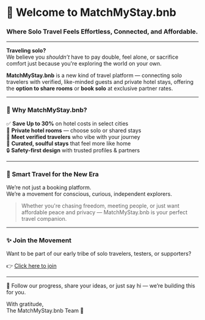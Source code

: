 # 🧳 Welcome to **MatchMyStay.bnb**

### Where Solo Travel Feels Effortless, Connected, and Affordable.

---

**Traveling solo?**  
We believe you *shouldn’t* have to pay double, feel alone, or sacrifice comfort just because you're exploring the world on your own.

**MatchMyStay.bnb** is a new kind of travel platform — connecting solo travelers with verified, like-minded guests and private hotel stays, offering the **option to share rooms** or **book solo** at exclusive partner rates.

---

### 🌟 Why MatchMyStay.bnb?

✅ **Save Up to 30%** on hotel costs in select cities  
🏨 **Private hotel rooms** — choose solo or shared stays  
🤝 **Meet verified travelers** who vibe with your journey  
🧘 **Curated, soulful stays** that feel more like home  
🔒 **Safety-first design** with trusted profiles & partners

---

### 🚀 Smart Travel for the New Era

We’re not just a booking platform.  
We’re a movement for conscious, curious, independent explorers.

> Whether you're chasing freedom, meeting people, or just want affordable peace and privacy — MatchMyStay.bnb is your perfect travel companion.

---

### ✨ Join the Movement

Want to be part of our early tribe of solo travelers, testers, or supporters?

👉 [Click here to join](https://formspree.io/f/mkgjywdz)

---

📍 Follow our progress, share your ideas, or just say hi — we’re building this for you.

With gratitude,  
The MatchMyStay.bnb Team 💛

